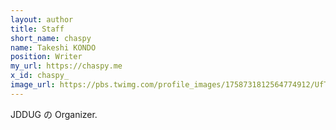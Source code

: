 ```yaml
---
layout: author
title: Staff
short_name: chaspy
name: Takeshi KONDO
position: Writer
my_url: https://chaspy.me
x_id: chaspy_
image_url: https://pbs.twimg.com/profile_images/1758731812564774912/UfThL4wx_400x400.jpg
---
```


JDDUG の Organizer.
